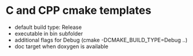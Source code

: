 # C and CPP cmake templates
- default build type: Release
- executable in bin subfolder
- additional flags for Debug (cmake -DCMAKE_BUILD_TYPE=Debug ..)
- doc target when doxygen is available
